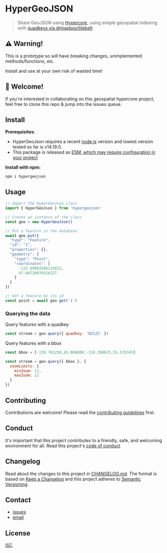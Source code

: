 # HyperGeoJSON

> Share GeoJSON using [Hypercore](https://github.com/hypercore-protocol), using simple geospatial indexing with [quadkeys via @mapbox/tilebelt](https://github.com/mapbox/tilebelt)

## ⚠️ Warning!

This is a prototype so will have breaking changes, unimplemented methods/functions, etc.

Install and use at your own risk of wasted time!

## 👋 Welcome!

If you're interested in collaborating on this geospatial hypercore project, feel free to clone this repo & jump into the issues queue.

## Install

**Prerequisites:**

- HyperGeoJson requires a recent [node.js](https://nodejs.org) version and lowest version tested so far is v14.19.0.
- This package is released as [ESM, which may require configuration in your project](https://gist.github.com/sindresorhus/a39789f98801d908bbc7ff3ecc99d99c)

**Install with npm:**

```
npm i hypergeojson
```

## Usage

```js
// Import the HyperGeoJson class
import { HyperGeoJson } from 'hypergeojson'

// Create an instance of the class
const geo = new HyperGeoJson()

// Put a feature in the database
await geo.put({
  "type": "Feature",
  "id": "1",
  "properties": {},
  "geometry": {
    "type": "Point",
    "coordinates": [
      -122.89993286132812,
      47.04720076526227
    ]
  }
})

// Get a feature by its id
const point = await geo.get('1')
```

### Querying the data

Query features with a quadkey

```js
const stream = geo.query({ quadkey: '02123' })
```

Query features with a bbox

```js
const bbox = [-130.781250,43.068888,-110.390625,55.578345]

const stream = geo.query({ bbox }, {
  zoomLimits: {
  	minZoom: 11,
  	maxZoom: 12
  }
})
```

## Contributing

Contributions are welcome! Please read the [contributing guidelines](CONTRIBUTING.md) first.

## Conduct

It's important that this project contributes to a friendly, safe, and welcoming environment for all. Read this project's [code of conduct](CODE_OF_CONDUCT.md)

## Changelog

Read about the changes to this project in [CHANGELOG.md](CHANGELOG.md). The format is based on [Keep a Changelog](http://keepachangelog.com/) and this project adheres to [Semantic Versioning](http://semver.org/).

## Contact
- [issues](https://github.com/sethvincent/hypergeojson/issues)
- [email](hi@sethvincent.com)

## License
[ISC](LICENSE.md)
